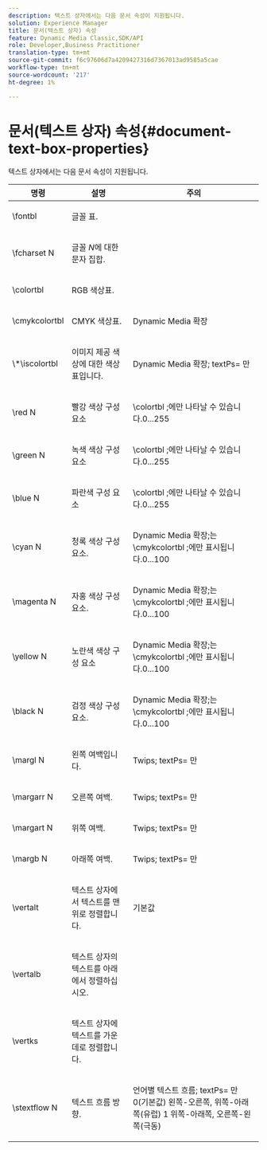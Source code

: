 ```yaml
---
description: 텍스트 상자에서는 다음 문서 속성이 지원됩니다.
solution: Experience Manager
title: 문서(텍스트 상자) 속성
feature: Dynamic Media Classic,SDK/API
role: Developer,Business Practitioner
translation-type: tm+mt
source-git-commit: f6c97606d7a4209427316d7367013ad9585a5cae
workflow-type: tm+mt
source-wordcount: '217'
ht-degree: 1%

---
```



# 문서(텍스트 상자) 속성{#document-text-box-properties}

텍스트 상자에서는 다음 문서 속성이 지원됩니다.

<table id="table_8E1DF8E6BD894D7A9ACFC839918E2315"> 
 <thead> 
  <tr> 
   <th class="entry"> <b>명령</b> </th> 
   <th class="entry"> <b>설명</b> </th> 
   <th class="entry"> <b>주의</b> </th> 
  </tr> 
 </thead>
 <tbody> 
  <tr> 
   <td> <span class="codeph"> \fontbl  </span> </td> 
   <td> <p>글꼴 표. </p> </td> 
   <td> <p> </p> </td> 
  </tr> 
  <tr> 
   <td> <span class="codeph"> \fcharset  <span class="varname"> N  </span> </span> </td> 
   <td> <p>글꼴 <i>N</i>에 대한 문자 집합. </p> </td> 
   <td> <p> </p> </td> 
  </tr> 
  <tr> 
   <td> <span class="codeph"> \colortbl  </span> </td> 
   <td> <p>RGB 색상표. </p> </td> 
   <td> <p> </p> </td> 
  </tr> 
  <tr> 
   <td> <span class="codeph"> \cmykcolortbl  </span> </td> 
   <td> <p>CMYK 색상표. </p> </td> 
   <td> <p>Dynamic Media 확장 </p> </td> 
  </tr> 
  <tr> 
   <td> <span class="codeph"> \*\iscolortbl  </span> </td> 
   <td> <p>이미지 제공 색상에 대한 색상표입니다. </p> </td> 
   <td> <p>Dynamic Media 확장;<span class="codeph"> textPs= </span>만 </p> </td> 
  </tr> 
  <tr> 
   <td> <span class="codeph"> \red  <span class="varname"> N  </span> </span> </td> 
   <td> <p>빨강 색상 구성 요소 </p> </td> 
   <td> <p><span class="codeph"> \colortbl </span>;에만 나타날 수 있습니다.0...255 </p> </td> 
  </tr> 
  <tr> 
   <td> <span class="codeph"> \green  <span class="varname"> N  </span> </span> </td> 
   <td> <p>녹색 색상 구성 요소 </p> </td> 
   <td> <p><span class="codeph"> \colortbl </span>;에만 나타날 수 있습니다.0...255 </p> </td> 
  </tr> 
  <tr> 
   <td> <span class="codeph"> \blue  <span class="varname"> N  </span> </span> </td> 
   <td> <p>파란색 구성 요소 </p> </td> 
   <td> <p><span class="codeph"> \colortbl </span>;에만 나타날 수 있습니다.0...255 </p> </td> 
  </tr> 
  <tr> 
   <td> <span class="codeph"> \cyan  <span class="varname"> N  </span> </span> </td> 
   <td> <p>청록 색상 구성 요소. </p> </td> 
   <td> <p>Dynamic Media 확장;는 <span class="codeph"> \cmykcolortbl </span>;에만 표시됩니다.0...100 </p> </td> 
  </tr> 
  <tr> 
   <td> <span class="codeph"> \magenta  <span class="varname"> N  </span> </span> </td> 
   <td> <p>자홍 색상 구성 요소. </p> </td> 
   <td> <p>Dynamic Media 확장;는 <span class="codeph"> \cmykcolortbl </span>;에만 표시됩니다.0...100 </p> </td> 
  </tr> 
  <tr> 
   <td> <span class="codeph"> \yellow  <span class="varname"> N  </span> </span> </td> 
   <td> <p>노란색 색상 구성 요소 </p> </td> 
   <td> <p>Dynamic Media 확장;는 <span class="codeph"> \cmykcolortbl </span>;에만 표시됩니다.0...100 </p> </td> 
  </tr> 
  <tr> 
   <td> <span class="codeph"> \black  <span class="varname"> N  </span> </span> </td> 
   <td> <p>검정 색상 구성 요소. </p> </td> 
   <td> <p>Dynamic Media 확장;는 <span class="codeph"> \cmykcolortbl </span>;에만 표시됩니다.0...100 </p> </td> 
  </tr> 
  <tr> 
   <td> <span class="codeph"> \margl  <span class="varname"> N  </span> </span> </td> 
   <td> <p>왼쪽 여백입니다. </p> </td> 
   <td> <p>Twips;<span class="codeph"> textPs= </span>만 </p> </td> 
  </tr> 
  <tr> 
   <td> <span class="codeph"> \margarr  <span class="varname"> N  </span> </span> </td> 
   <td> <p>오른쪽 여백. </p> </td> 
   <td> <p>Twips;<span class="codeph"> textPs= </span>만 </p> </td> 
  </tr> 
  <tr> 
   <td> <span class="codeph"> \margart  <span class="varname"> N  </span> </span> </td> 
   <td> <p>위쪽 여백. </p> </td> 
   <td> <p>Twips;<span class="codeph"> textPs= </span>만 </p> </td> 
  </tr> 
  <tr> 
   <td> <span class="codeph"> \margb  <span class="varname"> N  </span> </span> </td> 
   <td> <p>아래쪽 여백. </p> </td> 
   <td> <p>Twips;<span class="codeph"> textPs= </span>만 </p> </td> 
  </tr> 
  <tr> 
   <td> <span class="codeph"> \vertalt  </span> </td> 
   <td> <p>텍스트 상자에서 텍스트를 맨 위로 정렬합니다. </p> </td> 
   <td> <p>기본값 </p> </td> 
  </tr> 
  <tr> 
   <td> <span class="codeph"> \vertalb  </span> </td> 
   <td> <p>텍스트 상자의 텍스트를 아래에서 정렬하십시오. </p> </td> 
   <td> <p> </p> </td> 
  </tr> 
  <tr> 
   <td> <span class="codeph"> \vertks  </span> </td> 
   <td> <p>텍스트 상자에 텍스트를 가운데로 정렬합니다. </p> </td> 
   <td> <p> </p> </td> 
  </tr> 
  <tr> 
   <td> <span class="codeph"> \stextflow  <span class="varname"> N  </span> </span> </td> 
   <td> <p>텍스트 흐름 방향. </p> </td> 
   <td> <p>언어별 텍스트 흐름;<span class="codeph"> textPs= </span>만 0(기본값) 왼쪽-오른쪽, 위쪽-아래쪽(유럽) 1 위쪽-아래쪽, 오른쪽-왼쪽(극동) </p> </td> 
  </tr> 
 </tbody> 
</table>


